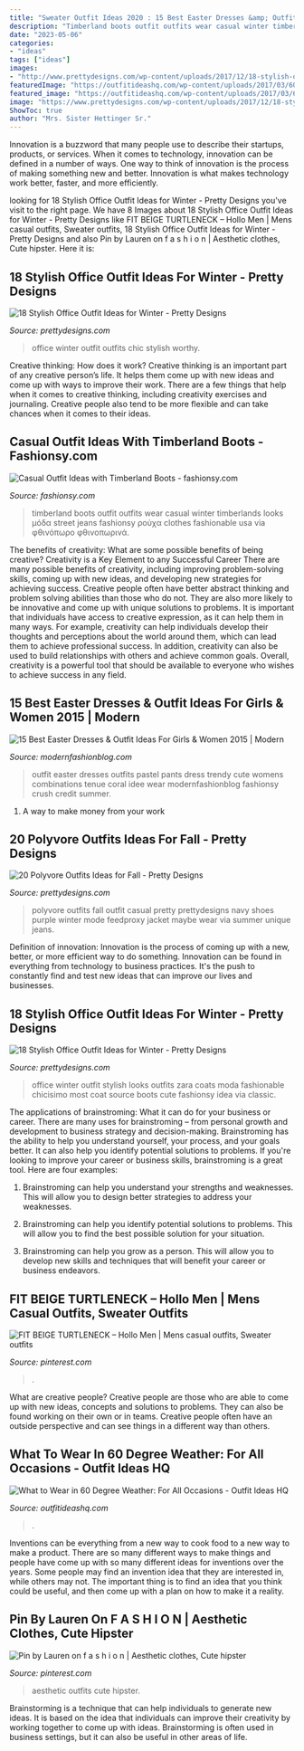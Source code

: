 ```yaml
---
title: "Sweater Outfit Ideas 2020 : 15 Best Easter Dresses &amp; Outfit Ideas For Girls &amp; Women 2015"
description: "Timberland boots outfit outfits wear casual winter timberlands looks μόδα street jeans fashionsy ρούχα clothes fashionable usa via φθινόπωρο φθινοπωρινά"
date: "2023-05-06"
categories:
- "ideas"
tags: ["ideas"]
images:
- "http://www.prettydesigns.com/wp-content/uploads/2017/12/18-stylish-office-outfit-ideas-for-winter-2018-3.jpg"
featuredImage: "https://outfitideashq.com/wp-content/uploads/2017/03/60_degree_in_vegas.jpg"
featured_image: "https://outfitideashq.com/wp-content/uploads/2017/03/60_degree_in_vegas.jpg"
image: "https://www.prettydesigns.com/wp-content/uploads/2017/12/18-stylish-office-outfit-ideas-for-winter-2018-4.jpg"
ShowToc: true
author: "Mrs. Sister Hettinger Sr."
---
```



Innovation is a buzzword that many people use to describe their startups, products, or services. When it comes to technology, innovation can be defined in a number of ways. One way to think of innovation is the process of making something new and better. Innovation is what makes technology work better, faster, and more efficiently.

	

		
looking for 18 Stylish Office Outfit Ideas for Winter - Pretty Designs you've visit to the right page. We have 8 Images about 18 Stylish Office Outfit Ideas for Winter - Pretty Designs like FIT BEIGE TURTLENECK – Hollo Men | Mens casual outfits, Sweater outfits, 18 Stylish Office Outfit Ideas for Winter - Pretty Designs and also Pin by Lauren on f a s h i o n | Aesthetic clothes, Cute hipster. Here it is:
		
    
## 18 Stylish Office Outfit Ideas For Winter - Pretty Designs

<img loading=lazy src="http://www.prettydesigns.com/wp-content/uploads/2017/12/18-stylish-office-outfit-ideas-for-winter-2018-3.jpg" onerror="this.onerror=null;this.src='https://tse3.mm.bing.net/th?id=OIP.Lj8F81_6lOQ998AIc3qUBgHaLL&amp;pid=15.1';" alt="18 Stylish Office Outfit Ideas for Winter - Pretty Designs">

_Source: prettydesigns.com_

>office winter outfit outfits chic stylish worthy. 

	

Creative thinking: How does it work?
Creative thinking is an important part of any creative person’s life. It helps them come up with new ideas and come up with ways to improve their work. There are a few things that help when it comes to creative thinking, including creativity exercises and journaling. Creative people also tend to be more flexible and can take chances when it comes to their ideas.

    
## Casual Outfit Ideas With Timberland Boots - Fashionsy.com

<img loading=lazy src="https://fashionsy.com/wp-content/uploads/2015/01/DSC07165asa1111.jpg" onerror="this.onerror=null;this.src='https://tse3.mm.bing.net/th?id=OIP.j4MLT2rAtxFuj5JFPkh3bQHaLH&amp;pid=15.1';" alt="Casual Outfit Ideas with Timberland Boots - fashionsy.com">

_Source: fashionsy.com_

>timberland boots outfit outfits wear casual winter timberlands looks μόδα street jeans fashionsy ρούχα clothes fashionable usa via φθινόπωρο φθινοπωρινά. 

	

The benefits of creativity: What are some possible benefits of being creative?
Creativity is a Key Element to any Successful Career
There are many possible benefits of creativity, including improving problem-solving skills, coming up with new ideas, and developing new strategies for achieving success. Creative people often have better abstract thinking and problem solving abilities than those who do not. They are also more likely to be innovative and come up with unique solutions to problems. It is important that individuals have access to creative expression, as it can help them in many ways. For example, creativity can help individuals develop their thoughts and perceptions about the world around them, which can lead them to achieve professional success. In addition, creativity can also be used to build relationships with others and achieve common goals. Overall, creativity is a powerful tool that should be available to everyone who wishes to achieve success in any field.

    
## 15 Best Easter Dresses &amp; Outfit Ideas For Girls &amp; Women 2015 | Modern

<img loading=lazy src="http://modernfashionblog.com/wp-content/uploads/2015/03/15-Best-Easter-Dresses-Outfit-Ideas-For-Girls-Women-2015-9.jpg" onerror="this.onerror=null;this.src='https://tse1.mm.bing.net/th?id=OIP.ux2R9_1LGXB6R53mPGfDVQHaLH&amp;pid=15.1';" alt="15 Best Easter Dresses &amp; Outfit Ideas For Girls &amp; Women 2015 | Modern">

_Source: modernfashionblog.com_

>outfit easter dresses outfits pastel pants dress trendy cute womens combinations tenue coral idee wear modernfashionblog fashionsy crush credit summer. 

	

1. A way to make money from your work

    
## 20 Polyvore Outfits Ideas For Fall - Pretty Designs

<img loading=lazy src="https://www.prettydesigns.com/wp-content/uploads/2015/09/20-polyvore-outfits-ideas-for-fall18.jpg" onerror="this.onerror=null;this.src='https://tse1.mm.bing.net/th?id=OIP.exeRzRYz4HkNca5rNS-RqAHaKW&amp;pid=15.1';" alt="20 Polyvore Outfits Ideas for Fall - Pretty Designs">

_Source: prettydesigns.com_

>polyvore outfits fall outfit casual pretty prettydesigns navy shoes purple winter mode feedproxy jacket maybe wear via summer unique jeans. 

	

Definition of innovation:
Innovation is the process of coming up with a new, better, or more efficient way to do something. Innovation can be found in everything from technology to business practices. It's the push to constantly find and test new ideas that can improve our lives and businesses.

    
## 18 Stylish Office Outfit Ideas For Winter - Pretty Designs

<img loading=lazy src="https://www.prettydesigns.com/wp-content/uploads/2017/12/18-stylish-office-outfit-ideas-for-winter-2018-4.jpg" onerror="this.onerror=null;this.src='https://tse2.mm.bing.net/th?id=OIP.NN4fnL1K6dpDo2nLV3qkKwHaK2&amp;pid=15.1';" alt="18 Stylish Office Outfit Ideas for Winter - Pretty Designs">

_Source: prettydesigns.com_

>office winter outfit stylish looks outfits zara coats moda fashionable chicisimo most coat source boots cute fashionsy idea via classic. 

	

The applications of brainstroming: What it can do for your business or career.
There are many uses for brainstroming – from personal growth and development to business strategy and decision-making. Brainstroming has the ability to help you understand yourself, your process, and your goals better. It can also help you identify potential solutions to problems.
If you're looking to improve your career or business skills, brainstroming is a great tool. Here are four examples:

1) Brainstroming can help you understand your strengths and weaknesses. This will allow you to design better strategies to address your weaknesses.

2) Brainstroming can help you identify potential solutions to problems. This will allow you to find the best possible solution for your situation.

3) Brainstroming can help you grow as a person. This will allow you to develop new skills and techniques that will benefit your career or business endeavors.

    
## FIT BEIGE TURTLENECK – Hollo Men | Mens Casual Outfits, Sweater Outfits

<img loading=lazy src="https://i.pinimg.com/736x/56/99/66/569966c71ef16c033bf986596a379d59.jpg" onerror="this.onerror=null;this.src='https://tse3.mm.bing.net/th?id=OIP.rpQTT1UccCFGAQi33PPMOgHaJ4&amp;pid=15.1';" alt="FIT BEIGE TURTLENECK – Hollo Men | Mens casual outfits, Sweater outfits">

_Source: pinterest.com_

>. 

	

What are creative people?
Creative people are those who are able to come up with new ideas, concepts and solutions to problems. They can also be found working on their own or in teams. Creative people often have an outside perspective and can see things in a different way than others.

    
## What To Wear In 60 Degree Weather: For All Occasions - Outfit Ideas HQ

<img loading=lazy src="https://outfitideashq.com/wp-content/uploads/2017/03/60_degree_in_vegas.jpg" onerror="this.onerror=null;this.src='https://tse2.mm.bing.net/th?id=OIP.kaXPLpS7g7bWgW_E_s_0TAHaO0&amp;pid=15.1';" alt="What to Wear in 60 Degree Weather: For All Occasions - Outfit Ideas HQ">

_Source: outfitideashq.com_

>. 

	

Inventions can be everything from a new way to cook food to a new way to make a product. There are so many different ways to make things and people have come up with so many different ideas for inventions over the years. Some people may find an invention idea that they are interested in, while others may not. The important thing is to find an idea that you think could be useful, and then come up with a plan on how to make it a reality.

    
## Pin By Lauren On F A S H I O N | Aesthetic Clothes, Cute Hipster

<img loading=lazy src="https://i.pinimg.com/736x/80/b3/51/80b35126af3592ecd53cd33246507447.jpg" onerror="this.onerror=null;this.src='https://tse1.mm.bing.net/th?id=OIP.igrv0iya24UuFSDJ8ji1mwHaMY&amp;pid=15.1';" alt="Pin by Lauren on f a s h i o n | Aesthetic clothes, Cute hipster">

_Source: pinterest.com_

>aesthetic outfits cute hipster. 

	

Brainstorming is a technique that can help individuals to generate new ideas. It is based on the idea that individuals can improve their creativity by working together to come up with ideas. Brainstorming is often used in business settings, but it can also be useful in other areas of life.

